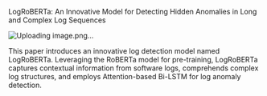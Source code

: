 LogRoBERTa: An Innovative Model for Detecting Hidden Anomalies in Long and Complex Log Sequences

![Uploading image.png…]()

This paper introduces an innovative log detection model named LogRoBERTa. Leveraging the RoBERTa model for pre-training, LogRoBERTa captures contextual information from software logs, comprehends complex log structures, and employs Attention-based Bi-LSTM for log anomaly detection.
